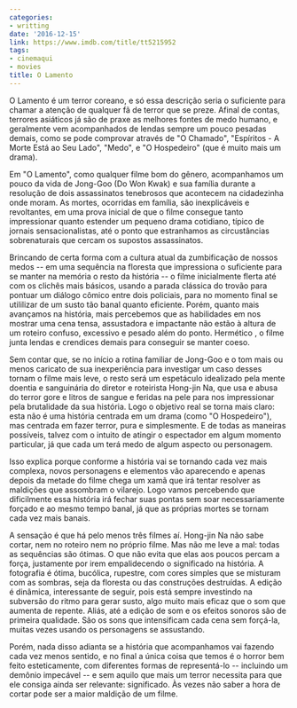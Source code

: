 ```yaml
---
categories:
- writting
date: '2016-12-15'
link: https://www.imdb.com/title/tt5215952
tags:
- cinemaqui
- movies
title: O Lamento
---
```


O Lamento é um terror coreano, e só essa descrição seria o suficiente para chamar a atenção de qualquer fã de terror que se preze. Afinal de contas, terrores asiáticos já são de praxe as melhores fontes de medo humano, e geralmente vem acompanhados de lendas sempre um pouco pesadas demais, como se pode comprovar através de "O Chamado", "Espíritos - A Morte Está ao Seu Lado", "Medo", e "O Hospedeiro" (que é muito mais um drama).

Em "O Lamento", como qualquer filme bom do gênero, acompanhamos um pouco da vida de Jong-Goo (Do Won Kwak) e sua família durante a resolução de dois assassinatos tenebrosos que acontecem na cidadezinha onde moram. As mortes, ocorridas em família, são inexplicáveis e revoltantes, em uma prova inicial de que o filme consegue tanto impressionar quanto estender um pequeno drama cotidiano, típico de jornais sensacionalistas, até o ponto que estranhamos as circustâncias sobrenaturais que cercam os supostos assassinatos.

Brincando de certa forma com a cultura atual da zumbificação de nossos medos -- em uma sequência na floresta que impressiona o suficiente para se manter na memória o resto da história -- o filme inicialmente flerta até com os clichês mais básicos, usando a parada clássica do trovão para pontuar um diálogo cômico entre dois policiais, para no momento final se utililizar de um susto tão banal quanto eficiente. Porém, quanto mais avançamos na história, mais percebemos que as habilidades em nos mostrar uma cena tensa, assustadora e impactante não estão à altura de um roteiro confuso, excessivo e pesado além do ponto. Hermético , o filme junta lendas e crendices demais para conseguir se manter coeso.

Sem contar que, se no início a rotina familiar de Jong-Goo e o tom mais ou menos caricato de sua inexperiência para investigar um caso desses tornam o filme mais leve, o resto será um espetáculo idealizado pela mente doentia e sanguinária do diretor e roteirista Hong-jin Na, que usa e abusa do terror gore e litros de sangue e feridas na pele para nos impressionar pela brutalidade da sua história. Logo o objetivo real se torna mais claro: esta não é uma história centrada em um drama (como "O Hospedeiro"), mas centrada em fazer terror, pura e simplesmente. E de todas as maneiras possíveis, talvez com o intuito de atingir o espectador em algum momento particular, já que cada um terá medo de algum aspecto ou personagem.

Isso explica porque conforme a história vai se tornando cada vez mais complexa, novos personagens e elementos vão aparecendo e apenas depois da metade do filme chega um xamã que irá tentar resolver as maldições que assombram o vilarejo. Logo vamos percebendo que dificilmente essa história irá fechar suas pontas sem soar necessariamente forçado e ao mesmo tempo banal, já que as próprias mortes se tornam cada vez mais banais.

A sensação é que há pelo menos três filmes aí. Hong-jin Na não sabe cortar, nem no roteiro nem no próprio filme. Mas não me leve a mal: todas as sequências são ótimas. O que não evita que elas aos poucos percam a força, justamente por irem empalidecendo o significado na história. A fotografia é ótima, bucólica, rupestre, com cores simples que se misturam com as sombras, seja da floresta ou das construções destruídas. A edição é dinâmica, interessante de seguir, pois está sempre investindo na subversão do ritmo para gerar susto, algo muito mais eficaz que o som que aumenta de repente. Aliás, até a edição de som e os efeitos sonoros são de primeira qualidade. São os sons que intensificam cada cena sem forçá-la, muitas vezes usando os personagens se assustando.

Porém, nada disso adianta se a história que acompanhamos vai fazendo cada vez menos sentido, e no final a única coisa que temos é o horror bem feito esteticamente, com diferentes formas de representá-lo -- incluindo um demônio impecável -- e sem aquilo que mais um terror necessita para que ele consiga ainda ser relevante: significado. Às vezes não saber a hora de cortar pode ser a maior maldição de um filme.


